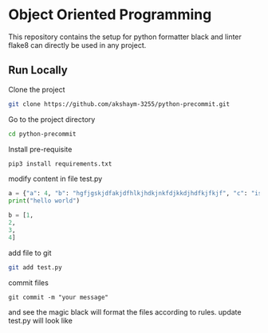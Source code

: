 # Object Oriented Programming

This repository contains the setup for python formatter black and linter flake8 can directly be used in any project.
## Run Locally

Clone the project

```bash
git clone https://github.com/akshaym-3255/python-precommit.git
```

Go to the project directory

```bash
cd python-precommit
```
Install pre-requisite
```bash
pip3 install requirements.txt
```
modify content in file test.py
```python
a = {"a": 4, "b": "hgfjgskjdfakjdfhlkjhdkjnkfdjkkdjhdfkjfkjf", "c": "isfgajfdfdkjfhijhjkbkjgbsjkbsjbsjshbksjhsgkjghskg"}
print("hello world")

b = [1, 
2,
3, 
4]
```

add file to git 
```bash
git add test.py
```

commit files
```
git commit -m "your message"
```
and see the magic black will format the files according to rules.
update test.py will look like 
```python

```


